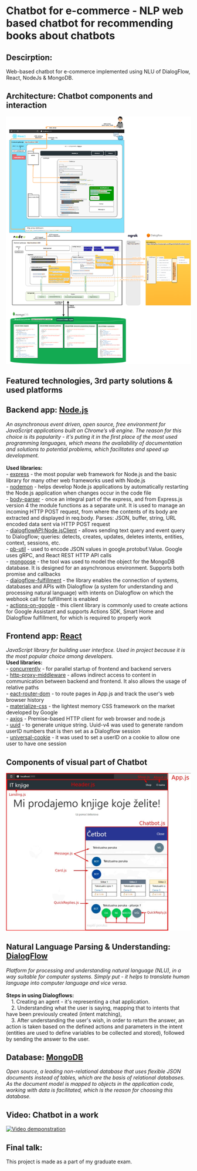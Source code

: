 # Chatbot for e-commerce - NLP web based chatbot for recommending books about chatbots

 ## Descirption:
 Web-based chatbot for e-commerce implemented using NLU of DialogFlow, React, NodeJs & MongoDB.

 ## Architecture: Chatbot components and interaction
 ![one](./Screenshots/Chatbot_components_and_interaction.png)
 

 ## Featured technologies, 3rd party solutions & used platforms
   ## Backend app: [Node.js](https://nodejs.org/) <br/>
*An asynchronous event driven, open source, free environment for JavaScript applications built on Chrome’s v8 engine. The reason for this choice is its popularity - it's puting it in the first place of the most used programming languages, which means the availability of documentation and solutions to potential problems, which facilitates and speed up development.*<br/>
<br/> 
        **Used libraries:** <br/>
            - [express](https://expressjs.com/) - the most popular web framework for Node.js and the basic library for many other web frameworks used with Node.js <br/>
            - [nodemon](https://www.npmjs.com/package/nodemon) - helps develop Node.js applications by automatically restarting the Node.js application when changes occur in the code file <br/>
            - [body-parser](https://www.npmjs.com/package/body-parser) - once an integral part of the express, and from Express.js version 4 the module functions as a separate unit. It is used to manage an incoming HTTP POST request, from where the contents of its body are extracted and displayed in req.body. Parses: JSON, buffer, string, URL encoded data sent via HTTP POST request <br/>
            - [dialogflowAPI:Node.jsClient](https://googleapis.dev/nodejs/dialogflow/latest/index.html) - allows sending text query and event query to Dialogflow; queries: detects, creates, updates, deletes intents, entities, context, sessions, etc. <br/>
            - [pb-util](https://www.npmjs.com/package/pb-util) - used to encode JSON values ​​in google.protobuf.Value. Google uses gRPC, and React REST HTTP API calls <br/>
            - [mongoose](https://www.npmjs.com/package/mongoose) - the tool was used to model the object for the MongoDB database. It is designed for an asynchronous environment. Supports both promise and callbacks <br/>
            - [dialogflow-fulfillment](https://www.npmjs.com/package/dialogflow-fulfillment) - the library enables the connection of systems, databases and APIs with Dialogflow (a system for understanding and processing natural language) with intents on Dialogflow on which the webhook call for fulfillment is enabled <br/>
            - [actions-on-google](https://www.npmjs.com/package/actions-on-google) - this client library is commonly used to create actions for Google Assistant and supports Actions SDK, Smart Home and Dialogflow fulfillment, for which is required to properly work <br/>
 
   ## Frontend app: [React](https://reactjs.org/)
   *JavaScript library for building user interface. Used in project because it is the most popular choice among developers.* <br/>
        **Used libraries:** <br/>
            - [concurrently](https://www.npmjs.com/package/concurrently) - for parallel startup of frontend and backend servers <br/>
            - [http-proxy-middleware](https://www.npmjs.com/package/http-proxy-middleware) - allows indirect access to content in communication between backend and frontend. It also allows the usage of relative paths <br/>
            - [eact-router-dom](https://www.npmjs.com/package/react-router-dom) - to route pages in App.js and track the user's web browser history <br/>
            - [materialize-css](https://www.npmjs.com/package/materialize-css) - the lightest memory CSS framework on the market developed by Google <br/>
            - [axios](https://github.com/axios/axios) - Premise-based HTTP client for web browser and node.js <br/>
            - [uuid](https://www.npmjs.com/package/uuid) - to generate unique string. Uuid-v4 was used to generate random userID numbers that is then set as a Dialogflow session <br/>
            - [universal-cookie](https://www.npmjs.com/package/cookie-universal) - it was used to set a userID on a cookie to allow one user to have one session <br/>

   ## Components of visual part of Chatbot
<img src="./Screenshots/Components_of_visual_part_of_chatbot.jpg" width="600" alt="Components_of_visual_part_of_chatbot">

   ## Natural Language Parsing & Understanding: [DialogFlow](https://dialogflow.cloud.google.com/) <br/>
*Platform for processing and understanding natural language (NLU), in a way suitable for computer systems. Simply put - it helps to translate human language into computer language and vice versa.* <br/>
   <br/>
        **Steps in using Dialogflows:** <br/>
            &emsp;1. Creating an agent - it's representing a chat application. <br/>
            &emsp;2. Understanding what the user is saying, mapping that to intents that have been previously created (intent matching), <br/>
            &emsp;3. After understanding the user's wish, in order to return the answer, an action is taken based on the defined actions and parameters in the intent (entities are used to define variables to be collected and stored), followed by sending the answer to the user. <br/>

   ## Database: [MongoDB](https://www.mongodb.com/) <br/>
*Open source, a leading non-relational database that uses flexible JSON documents instead of tables, which are the basis of relational databases. As the document model is mapped to objects in the application code, working with data is facilitated, which is the reason for choosing this database.* <br/>


 ## Video: Chatbot in a work
 [![Video demponstration](https://i9.ytimg.com/vi/41er2DovjmQ/mq1.jpg?sqp=CMzc__0F&rs=AOn4CLDynuQagJiyCmo2qOCR8-mXXpVEew)](https://www.youtube.com/watch?v=41er2DovjmQ)


 ## Final talk:
 This project is made as a part of my graduate exam.
